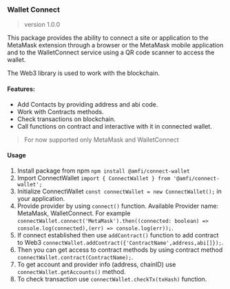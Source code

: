 ### Wallet Connect

> version 1.0.0

This package provides the ability to connect a site or application to the MetaMask extension through a browser or the MetaMask mobile application and to the WalletConnect service using a QR code scanner to access the wallet.

The Web3 library is used to work with the blockchain.

#### Features:

- Add Contacts by providing address and abi code.
- Work with Contracts methods.
- Check transactions on blockchain.
- Call functions on contract and interactive with it in connected wallet.

> For now supported only MetaMask and WalletConnect

#### Usage

1. Install package from npm `npm install @amfi/connect-wallet`
2. Import ConnectWallet `import { ConnectWallet } from '@amfi/connect-wallet';`
3. Initialize ConnectWallet `const connectWallet = new ConnectWallet();` in your application.
4. Provide provider by using `connect()` function. Available Provider name: MetaMask, WalletConnect. For example `connectWallet.connect('MetaMask').then((connected: boolean) => console.log(connected),(err) => console.log(err));`.
5. If connect established then use `addContract()` function to add contract to Web3 `connectWallet.addContract({'ContractName',address,abi[]});`.
6. Then you can get access to contract methods by using contract method `connectWallet.contract(ContractName);`.
7. To get account and provider info (address, chainID) use `connectWallet.getAccounts()` method.
8. To check transaction use `connectWallet.checkTx(txHash)` function.
